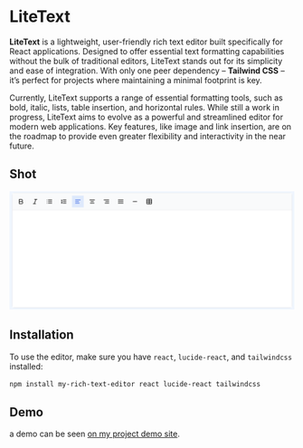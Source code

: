# LiteText

**LiteText** is a lightweight, user-friendly rich text editor built specifically for React applications. Designed to offer essential text formatting capabilities without the bulk of traditional editors, LiteText stands out for its simplicity and ease of integration. With only one peer dependency – **Tailwind CSS** – it’s perfect for projects where maintaining a minimal footprint is key.

Currently, LiteText supports a range of essential formatting tools, such as bold, italic, lists, table insertion, and horizontal rules. While still a work in progress, LiteText aims to evolve as a powerful and streamlined editor for modern web applications. Key features, like image and link insertion, are on the roadmap to provide even greater flexibility and interactivity in the near future.

## Shot

![LiteText Demo](assets/editor-demo.png)

## Installation

To use the editor, make sure you have `react`, `lucide-react`, and `tailwindcss` installed:

```bash
npm install my-rich-text-editor react lucide-react tailwindcss
```

## Demo

a demo can be seen [on my project demo site](https://micheg.altervista.org/editordemo/).